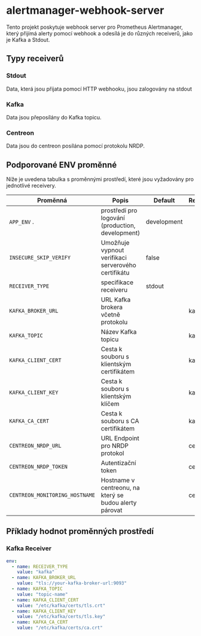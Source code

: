 # alertmanager-webhook-server

Tento projekt poskytuje webhook server pro Prometheus Alertmanager, který přijímá alerty pomocí webhook a odesílá je do různých receiverů, jako je Kafka a Stdout.

## Typy receiverů
### Stdout
Data, která jsou přijata pomocí HTTP webhooku, jsou zalogovány na stdout

### Kafka
Data jsou přeposílány do Kafka topicu.

### Centreon
Data jsou do centreon posílána pomocí protokolu NRDP.

## Podporované ENV proměnné

Níže je uvedena tabulka s proměnnými prostředí, které jsou vyžadovány pro jednotlivé receivery.

| Proměnná                       | Popis                                                  | Default     | Receiver  |
|--------------------------------|--------------------------------------------------------|-------------|-----------|
| `APP_ENV` .                    | prostředí pro logování (production, development)       | development |           |
| `INSECURE_SKIP_VERIFY`         | Umožňuje vypnout verifikaci serverového certifikátu    | false       |           |
| `RECEIVER_TYPE`                | specifikace receiveru                                  | stdout      |           |
| `KAFKA_BROKER_URL`             | URL Kafka brokera včetně protokolu                     |             | kafka     |
| `KAFKA_TOPIC`                  | Název Kafka topicu                                     |             | kafka     |
| `KAFKA_CLIENT_CERT`            | Cesta k souboru s klientským certifikátem              |             | kafka     |
| `KAFKA_CLIENT_KEY`             | Cesta k souboru s klientským klíčem                    |             | kafka     |
| `KAFKA_CA_CERT`                | Cesta k souboru s CA certifikátem                      |             | kafka     |
| `CENTREON_NRDP_URL`            | URL Endpoint pro NRDP protokol                         |             | centreon  |
| `CENTREON_NRDP_TOKEN`          | Autentizační token                                     |             | centreon  |
| `CENTREON_MONITORING_HOSTNAME` | Hostname v centreonu, na který se budou alerty párovat |             | centreon  |


## Příklady hodnot proměnných prostředí

### Kafka Receiver

```yaml
env:
  - name: RECEIVER_TYPE
    value: "kafka"
  - name: KAFKA_BROKER_URL
    value: "tls://your-kafka-broker-url:9093"
  - name: KAFKA_TOPIC
    value: "topic-name"
  - name: KAFKA_CLIENT_CERT
    value: "/etc/kafka/certs/tls.crt"
  - name: KAFKA_CLIENT_KEY
    value: "/etc/kafka/certs/tls.key"
  - name: KAFKA_CA_CERT
    value: "/etc/kafka/certs/ca.crt"
```